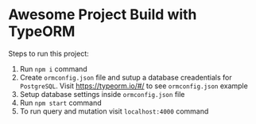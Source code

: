# Awesome Project Build with TypeORM

Steps to run this project:

1. Run `npm i` command
2. Create  `ormconfig.json` file and sutup a database creadentials  for `PostgreSQL`. 
   Visit  https://typeorm.io/#/ to see `ormconfig.json` example
3. Setup database settings inside `ormconfig.json` file
4. Run `npm start` command
5. To run query and mutation visit `localhost:4000` command
